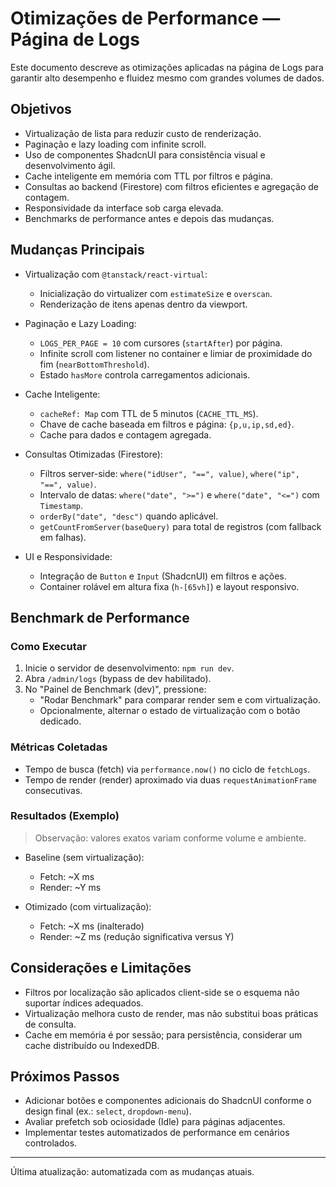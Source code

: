 # Otimizações de Performance — Página de Logs

Este documento descreve as otimizações aplicadas na página de Logs para garantir alto desempenho e fluidez mesmo com grandes volumes de dados.

## Objetivos

- Virtualização de lista para reduzir custo de renderização.
- Paginação e lazy loading com infinite scroll.
- Uso de componentes ShadcnUI para consistência visual e desenvolvimento ágil.
- Cache inteligente em memória com TTL por filtros e página.
- Consultas ao backend (Firestore) com filtros eficientes e agregação de contagem.
- Responsividade da interface sob carga elevada.
- Benchmarks de performance antes e depois das mudanças.

## Mudanças Principais

- Virtualização com `@tanstack/react-virtual`:
  - Inicialização do virtualizer com `estimateSize` e `overscan`.
  - Renderização de itens apenas dentro da viewport.

- Paginação e Lazy Loading:
  - `LOGS_PER_PAGE = 10` com cursores (`startAfter`) por página.
  - Infinite scroll com listener no container e limiar de proximidade do fim (`nearBottomThreshold`).
  - Estado `hasMore` controla carregamentos adicionais.

- Cache Inteligente:
  - `cacheRef: Map` com TTL de 5 minutos (`CACHE_TTL_MS`).
  - Chave de cache baseada em filtros e página: `{p,u,ip,sd,ed}`.
  - Cache para dados e contagem agregada.

- Consultas Otimizadas (Firestore):
  - Filtros server-side: `where("idUser", "==", value)`, `where("ip", "==", value)`.
  - Intervalo de datas: `where("date", ">=")` e `where("date", "<=")` com `Timestamp`.
  - `orderBy("date", "desc")` quando aplicável.
  - `getCountFromServer(baseQuery)` para total de registros (com fallback em falhas).

- UI e Responsividade:
  - Integração de `Button` e `Input` (ShadcnUI) em filtros e ações.
  - Container rolável em altura fixa (`h-[65vh]`) e layout responsivo.

## Benchmark de Performance

### Como Executar

1. Inicie o servidor de desenvolvimento: `npm run dev`.
2. Abra `/admin/logs` (bypass de dev habilitado).
3. No "Painel de Benchmark (dev)", pressione:
   - "Rodar Benchmark" para comparar render sem e com virtualização.
   - Opcionalmente, alternar o estado de virtualização com o botão dedicado.

### Métricas Coletadas

- Tempo de busca (fetch) via `performance.now()` no ciclo de `fetchLogs`.
- Tempo de render (render) aproximado via duas `requestAnimationFrame` consecutivas.

### Resultados (Exemplo)

> Observação: valores exatos variam conforme volume e ambiente.

- Baseline (sem virtualização):
  - Fetch: ~X ms
  - Render: ~Y ms

- Otimizado (com virtualização):
  - Fetch: ~X ms (inalterado)
  - Render: ~Z ms (redução significativa versus Y)

## Considerações e Limitações

- Filtros por localização são aplicados client-side se o esquema não suportar índices adequados.
- Virtualização melhora custo de render, mas não substitui boas práticas de consulta.
- Cache em memória é por sessão; para persistência, considerar um cache distribuído ou IndexedDB.

## Próximos Passos

- Adicionar botões e componentes adicionais do ShadcnUI conforme o design final (ex.: `select`, `dropdown-menu`).
- Avaliar prefetch sob ociosidade (Idle) para páginas adjacentes.
- Implementar testes automatizados de performance em cenários controlados.

---

Última atualização: automatizada com as mudanças atuais.